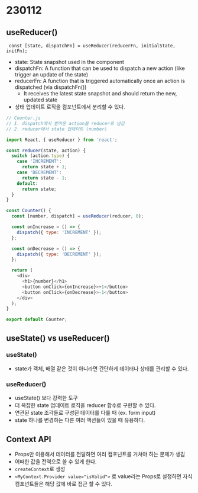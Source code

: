 # 230112

## useReducer()

` const [state, dispatchFn] = useReducer(reducerFn, initialState, initFn);`

- state: State snapshot used in the component
- dispatchFn: A function that can be used to dispatch a new action (like trigger an update of the state)
- reducerFn: A function that is triggered automatically once an action is dispatched (via dispatchFn())
    - It receives the latest state snapshot and should return the new, updated state
- 상태 업데이트 로직을 컴포넌트에서 분리할 수 있다.

```javascript
// Counter.js
// 1. dispatch에서 받아온 action을 reducer로 넘김
// 2. reducer에서 state 업데이트 (number)

import React, { useReducer } from 'react';

const reducer(state, action) {
  switch (action.type) {
    case 'INCREMENT':
      return state + 1;
    case 'DECREMENT':
      return state - 1;
    default:
      return state;
  }
}

const Counter() {
  const [number, dispatch] = useReducer(reducer, 0);

  const onIncrease = () => {
    dispatch({ type: 'INCREMENT' });
  };

  const onDecrease = () => {
    dispatch({ type: 'DECREMENT' });
  };

  return (
    <div>
      <h1>{number}</h1>
      <button onClick={onIncrease}>+1</button>
      <button onClick={onDecrease}>-1</button>
    </div>
  );
}

export default Counter;
```

## useState() vs useReducer()


### useState()
- state가 객체, 배열 같은 것이 아니라면 간단하게 데이터나 상태를 관리할 수 있다.

### useReducer()
- useState() 보다 강력한 도구
- 더 복잡한 state 업데이트 로직을 reducer 함수로 구현할 수 있다.
- 연관된 state 조각들로 구성된 데이터를 다룰 때 (ex. form input)
- state 하나를 변경하는 다른 여러 액션들이 있을 때 유용하다.

## Context API

- Props만 이용해서 데이터를 전달하면 여러 컴포넌트를 거쳐야 하는 문제가 생김
- 어떠한 값을 전역으로 쓸 수 있게 한다.
- `createContext`로 생성
- `<MyContext.Provider value="isValid">` 로 value라는 Props로 설정하면 자식 컴포넌트들은 해당 값에 바로 접근 할 수 있다.
